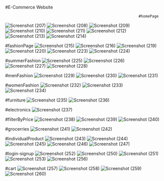 #E-Commerce Website

                                                                #homePage
![Screenshot (207)](https://github.com/VishwaJarsaniya/ECommerce_with_loginSignupAuthentication/assets/143692465/ecd5247f-ba42-4e50-93fd-0d091a7769b9)
![Screenshot (208)](https://github.com/VishwaJarsaniya/ECommerce_with_loginSignupAuthentication/assets/143692465/fbf68b73-6038-4b02-8750-d650a4798769)
![Screenshot (209)](https://github.com/VishwaJarsaniya/ECommerce_with_loginSignupAuthentication/assets/143692465/94d2e034-76aa-41c6-8020-625e3d180953)
![Screenshot (210)](https://github.com/VishwaJarsaniya/ECommerce_with_loginSignupAuthentication/assets/143692465/89fd6d0c-46c0-4335-b432-e72c6af2edbe)
![Screenshot (211)](https://github.com/VishwaJarsaniya/ECommerce_with_loginSignupAuthentication/assets/143692465/a8050700-46ac-4ae8-9029-f59aa8f44b17)
![Screenshot (212)](https://github.com/VishwaJarsaniya/ECommerce_with_loginSignupAuthentication/assets/143692465/dd403648-3f99-4f2b-a4ed-3e4cd80e6c7a)
![Screenshot (213)](https://github.com/VishwaJarsaniya/ECommerce_with_loginSignupAuthentication/assets/143692465/fcd9ea6e-5e18-4b94-95db-cbcee90b14bc)
![Screenshot (214)](https://github.com/VishwaJarsaniya/ECommerce_with_loginSignupAuthentication/assets/143692465/cc981237-6f70-4003-8831-e1715448badc)

#fashionPage
![Screenshot (215)](https://github.com/VishwaJarsaniya/ECommerce_with_loginSignupAuthentication/assets/143692465/2a2b91e7-8207-451f-965a-2d43cd31a84e)
![Screenshot (216)](https://github.com/VishwaJarsaniya/ECommerce_with_loginSignupAuthentication/assets/143692465/c0d49c90-6015-4958-98d0-f0a33e96d57a)
![Screenshot (219)](https://github.com/VishwaJarsaniya/ECommerce_with_loginSignupAuthentication/assets/143692465/09aa0f4f-65dc-4cd1-bf49-6530854846aa)
![Screenshot (220)](https://github.com/VishwaJarsaniya/ECommerce_with_loginSignupAuthentication/assets/143692465/693ed5fe-ed78-4dfa-8aef-5f01ca489e6e)
![Screenshot (223)](https://github.com/VishwaJarsaniya/ECommerce_with_loginSignupAuthentication/assets/143692465/0fb49db3-de82-4bfd-a7b2-87b9954ef4c4)
![Screenshot (224)](https://github.com/VishwaJarsaniya/ECommerce_with_loginSignupAuthentication/assets/143692465/93432c04-34e5-46e0-8c48-8b00eccfdeca)

#summerFashion
![Screenshot (225)](https://github.com/VishwaJarsaniya/ECommerce_with_loginSignupAuthentication/assets/143692465/d487ebb7-482d-48ad-9610-b4cbb65d1e38)
![Screenshot (226)](https://github.com/VishwaJarsaniya/ECommerce_with_loginSignupAuthentication/assets/143692465/542f415c-3c75-46f4-a8be-a40dccf692de)
![Screenshot (227)](https://github.com/VishwaJarsaniya/ECommerce_with_loginSignupAuthentication/assets/143692465/46f3a8d2-8715-4cbe-a490-2882fa87cb9f)
![Screenshot (228)](https://github.com/VishwaJarsaniya/ECommerce_with_loginSignupAuthentication/assets/143692465/993c50d7-d45f-4c61-8b19-6713a6391212)

#menFashion
![Screenshot (229)](https://github.com/VishwaJarsaniya/ECommerce_with_loginSignupAuthentication/assets/143692465/9e08bc6c-8033-460c-b054-0d331fec89e8)
![Screenshot (230)](https://github.com/VishwaJarsaniya/ECommerce_with_loginSignupAuthentication/assets/143692465/c55c19b3-5a1a-4277-9b9c-825cb3fb2e1a)
![Screenshot (231)](https://github.com/VishwaJarsaniya/ECommerce_with_loginSignupAuthentication/assets/143692465/4ae762cc-087e-4f06-b631-8cb7769153f1)

#womenFashion
![Screenshot (232)](https://github.com/VishwaJarsaniya/ECommerce_with_loginSignupAuthentication/assets/143692465/8b7875e9-a384-4852-ac1a-4304df5ec75a)
![Screenshot (233)](https://github.com/VishwaJarsaniya/ECommerce_with_loginSignupAuthentication/assets/143692465/eab74b8e-79cb-4513-9865-80b7d0cbc530)
![Screenshot (234)](https://github.com/VishwaJarsaniya/ECommerce_with_loginSignupAuthentication/assets/143692465/ea285da6-ac4d-4914-a5d9-f1e6227a10bb)

#furniture
![Screenshot (235)](https://github.com/VishwaJarsaniya/ECommerce_with_loginSignupAuthentication/assets/143692465/8ae62cb1-54a5-45d4-a98f-e66306cda8c5)
![Screenshot (236)](https://github.com/VishwaJarsaniya/ECommerce_with_loginSignupAuthentication/assets/143692465/d123551d-1387-4614-b4bc-ac093b15877a)

#electronics
![Screenshot (237)](https://github.com/VishwaJarsaniya/ECommerce_with_loginSignupAuthentication/assets/143692465/10a87c54-a419-4e90-b571-7afd4bd8b34b)

#filterByPrice
![Screenshot (238)](https://github.com/VishwaJarsaniya/ECommerce_with_loginSignupAuthentication/assets/143692465/3b70ebe1-4a28-4af2-9529-6085d0ad5fed)
![Screenshot (239)](https://github.com/VishwaJarsaniya/ECommerce_with_loginSignupAuthentication/assets/143692465/a7445abb-7e9e-439b-ad59-fb5ee3058cf2)
![Screenshot (240)](https://github.com/VishwaJarsaniya/ECommerce_with_loginSignupAuthentication/assets/143692465/0c6da5f9-59bb-4db6-bf63-a013670c059a)

#grocerries
![Screenshot (241)](https://github.com/VishwaJarsaniya/ECommerce_with_loginSignupAuthentication/assets/143692465/1910d1ce-e836-42d5-b432-d1bb0884e562)
![Screenshot (242)](https://github.com/VishwaJarsaniya/ECommerce_with_loginSignupAuthentication/assets/143692465/41afbefe-a9b3-44e7-a555-4e4e4e4fa107)

#individualProduct
![Screenshot (243)](https://github.com/VishwaJarsaniya/ECommerce_with_loginSignupAuthentication/assets/143692465/3548359f-9be4-48e1-abfa-0f729e99e44f)
![Screenshot (244)](https://github.com/VishwaJarsaniya/ECommerce_with_loginSignupAuthentication/assets/143692465/5b840c85-072d-4900-8f1c-83ac5808640d)
![Screenshot (245)](https://github.com/VishwaJarsaniya/ECommerce_with_loginSignupAuthentication/assets/143692465/28dbc653-cd95-473e-a163-f5b7e4ec6e72)
![Screenshot (246)](https://github.com/VishwaJarsaniya/ECommerce_with_loginSignupAuthentication/assets/143692465/516e42e1-cac8-478e-b6e7-9859a3495acc)
![Screenshot (247)](https://github.com/VishwaJarsaniya/ECommerce_with_loginSignupAuthentication/assets/143692465/aa5de198-d978-40d7-9497-c91d9fa6daa2)

#login-signup
![Screenshot (252)](https://github.com/VishwaJarsaniya/ECommerce_with_loginSignupAuthentication/assets/143692465/1953aa3d-ad91-42a8-a268-a201834dffad)
![Screenshot (250)](https://github.com/VishwaJarsaniya/ECommerce_with_loginSignupAuthentication/assets/143692465/fc1e6f2b-a38b-4884-8a68-2aabd7607fa1)
![Screenshot (251)](https://github.com/VishwaJarsaniya/ECommerce_with_loginSignupAuthentication/assets/143692465/1ae6d66f-b8ca-42dc-9187-7a1cea161761)
![Screenshot (253)](https://github.com/VishwaJarsaniya/ECommerce_with_loginSignupAuthentication/assets/143692465/4323ae1b-2008-4a0c-8cae-80b54ffff595)
![Screenshot (256)](https://github.com/VishwaJarsaniya/ECommerce_with_loginSignupAuthentication/assets/143692465/15300a84-b3eb-47bb-bead-93c996fe9bb5)

#cart
![Screenshot (257)](https://github.com/VishwaJarsaniya/ECommerce_with_loginSignupAuthentication/assets/143692465/9c93a76b-83ea-4e78-98dc-e3b4b3be14d3)
![Screenshot (258)](https://github.com/VishwaJarsaniya/ECommerce_with_loginSignupAuthentication/assets/143692465/59d6da0e-8529-405f-8a81-ee9031f25ec5)
![Screenshot (259)](https://github.com/VishwaJarsaniya/ECommerce_with_loginSignupAuthentication/assets/143692465/f12d7cb2-fa28-4670-847b-9aa040966a47)
![Screenshot (260)](https://github.com/VishwaJarsaniya/ECommerce_with_loginSignupAuthentication/assets/143692465/b30d17c6-f844-4871-b01c-f74a3f3e12a4)
